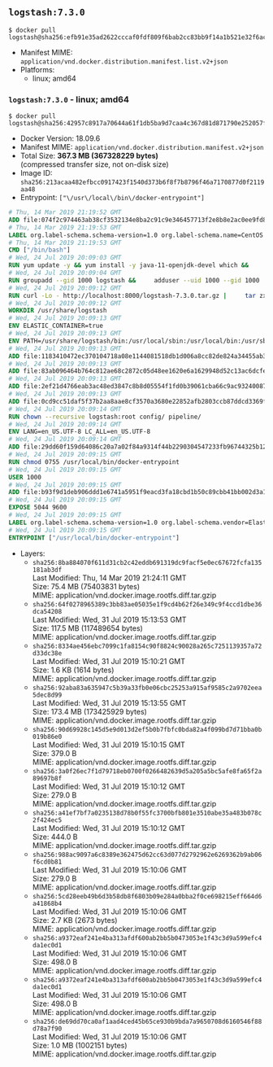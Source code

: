 ## `logstash:7.3.0`

```console
$ docker pull logstash@sha256:efb91e35ad2622cccaf0fdf809f6bab2cc83bb9f14a1b521e32f6acb77081e11
```

-	Manifest MIME: `application/vnd.docker.distribution.manifest.list.v2+json`
-	Platforms:
	-	linux; amd64

### `logstash:7.3.0` - linux; amd64

```console
$ docker pull logstash@sha256:42957c8917a70644a61f1db5ba9d7caa4c367d81d871790e252057fae97fb334
```

-	Docker Version: 18.09.6
-	Manifest MIME: `application/vnd.docker.distribution.manifest.v2+json`
-	Total Size: **367.3 MB (367328229 bytes)**  
	(compressed transfer size, not on-disk size)
-	Image ID: `sha256:213acaa482efbcc0917423f1540d373b6f8f7b8796f46a7170877d0f2119aa48`
-	Entrypoint: `["\/usr\/local\/bin\/docker-entrypoint"]`

```dockerfile
# Thu, 14 Mar 2019 21:19:52 GMT
ADD file:074f2c974463ab38cf3532134e8ba2c91c9e346457713f2e8b8e2ac0ee9fd83d in / 
# Thu, 14 Mar 2019 21:19:53 GMT
LABEL org.label-schema.schema-version=1.0 org.label-schema.name=CentOS Base Image org.label-schema.vendor=CentOS org.label-schema.license=GPLv2 org.label-schema.build-date=20190305
# Thu, 14 Mar 2019 21:19:53 GMT
CMD ["/bin/bash"]
# Wed, 24 Jul 2019 20:09:03 GMT
RUN yum update -y && yum install -y java-11-openjdk-devel which &&     yum clean all
# Wed, 24 Jul 2019 20:09:04 GMT
RUN groupadd --gid 1000 logstash &&     adduser --uid 1000 --gid 1000       --home-dir /usr/share/logstash --no-create-home       logstash
# Wed, 24 Jul 2019 20:09:12 GMT
RUN curl -Lo - http://localhost:8000/logstash-7.3.0.tar.gz |     tar zxf - -C /usr/share &&     mv /usr/share/logstash-7.3.0 /usr/share/logstash &&     chown --recursive logstash:logstash /usr/share/logstash/ &&     chown -R logstash:root /usr/share/logstash &&     chmod -R g=u /usr/share/logstash &&     find /usr/share/logstash -type d -exec chmod g+s {} \; &&     ln -s /usr/share/logstash /opt/logstash
# Wed, 24 Jul 2019 20:09:12 GMT
WORKDIR /usr/share/logstash
# Wed, 24 Jul 2019 20:09:13 GMT
ENV ELASTIC_CONTAINER=true
# Wed, 24 Jul 2019 20:09:13 GMT
ENV PATH=/usr/share/logstash/bin:/usr/local/sbin:/usr/local/bin:/usr/sbin:/usr/bin:/sbin:/bin
# Wed, 24 Jul 2019 20:09:13 GMT
ADD file:1183410472ec370104718a08e1144081518db1d006a8cc82de824a34455ab3f3 in config/pipelines.yml 
# Wed, 24 Jul 2019 20:09:13 GMT
ADD file:83ab096464b764c812ae68c2872c05d48ee1620e6a1629948d52c13ac6dcfe11 in config/logstash.yml 
# Wed, 24 Jul 2019 20:09:13 GMT
ADD file:2ef21d4766eab3ac48ed3847c8b8d05554f1fd0b39061cba66c9ac93240087fa in config/ 
# Wed, 24 Jul 2019 20:09:13 GMT
ADD file:0cd9cc51daf5f37b2aa8aae8cf3570a3680e22852afb2803ccb87ddcd3369f52 in pipeline/logstash.conf 
# Wed, 24 Jul 2019 20:09:14 GMT
RUN chown --recursive logstash:root config/ pipeline/
# Wed, 24 Jul 2019 20:09:14 GMT
ENV LANG=en_US.UTF-8 LC_ALL=en_US.UTF-8
# Wed, 24 Jul 2019 20:09:14 GMT
ADD file:29dd60f159d64086c20a7a02f84a9314f44b2290304547233fb96744325b1245 in /usr/local/bin/ 
# Wed, 24 Jul 2019 20:09:15 GMT
RUN chmod 0755 /usr/local/bin/docker-entrypoint
# Wed, 24 Jul 2019 20:09:15 GMT
USER 1000
# Wed, 24 Jul 2019 20:09:15 GMT
ADD file:b93f9d1deb906ddd1e6741a5951f9eacd3fa18cbd1b50c89cbb41bb002d3a157 in /usr/local/bin/ 
# Wed, 24 Jul 2019 20:09:15 GMT
EXPOSE 5044 9600
# Wed, 24 Jul 2019 20:09:15 GMT
LABEL org.label-schema.schema-version=1.0 org.label-schema.vendor=Elastic org.label-schema.name=logstash org.label-schema.version=7.3.0 org.label-schema.url=https://www.elastic.co/products/logstash org.label-schema.vcs-url=https://github.com/elastic/logstash license=Elastic License
# Wed, 24 Jul 2019 20:09:15 GMT
ENTRYPOINT ["/usr/local/bin/docker-entrypoint"]
```

-	Layers:
	-	`sha256:8ba884070f611d31cb2c42eddb691319dc9facf5e0ec67672fcfa135181ab3df`  
		Last Modified: Thu, 14 Mar 2019 21:24:11 GMT  
		Size: 75.4 MB (75403831 bytes)  
		MIME: application/vnd.docker.image.rootfs.diff.tar.gzip
	-	`sha256:64f0278965389c3bb83ae05035e1f9cd4b62f26e349c9f4ccd1dbe36dca54208`  
		Last Modified: Wed, 31 Jul 2019 15:13:53 GMT  
		Size: 117.5 MB (117489654 bytes)  
		MIME: application/vnd.docker.image.rootfs.diff.tar.gzip
	-	`sha256:8334ae456ebc7099c1fa8154c90f8824c90028a265c7251139357a72d33dc38e`  
		Last Modified: Wed, 31 Jul 2019 15:10:21 GMT  
		Size: 1.6 KB (1614 bytes)  
		MIME: application/vnd.docker.image.rootfs.diff.tar.gzip
	-	`sha256:92aba83a635947c5b39a33fb0e06cbc25253a915af9585c2a9702eea5dec8d99`  
		Last Modified: Wed, 31 Jul 2019 15:13:55 GMT  
		Size: 173.4 MB (173425929 bytes)  
		MIME: application/vnd.docker.image.rootfs.diff.tar.gzip
	-	`sha256:90d69928c145d5e9d013d2ef5b0b7fbfc0bda82a4f099bd7d71bba0b019b86e0`  
		Last Modified: Wed, 31 Jul 2019 15:10:15 GMT  
		Size: 379.0 B  
		MIME: application/vnd.docker.image.rootfs.diff.tar.gzip
	-	`sha256:3a0f26ec7f1d79718eb0700f0266482639d5a205a5bc5afe8fa65f2a89697b8f`  
		Last Modified: Wed, 31 Jul 2019 15:10:12 GMT  
		Size: 279.0 B  
		MIME: application/vnd.docker.image.rootfs.diff.tar.gzip
	-	`sha256:a41ef7bf7a0235138d78b0f55fc3700bfb801e3510abe35a483b078c2f424ec5`  
		Last Modified: Wed, 31 Jul 2019 15:10:12 GMT  
		Size: 444.0 B  
		MIME: application/vnd.docker.image.rootfs.diff.tar.gzip
	-	`sha256:988ac9097a6c8389e362475d62cc63d077d2792962e6269362b9ab06f6cd0b81`  
		Last Modified: Wed, 31 Jul 2019 15:10:06 GMT  
		Size: 279.0 B  
		MIME: application/vnd.docker.image.rootfs.diff.tar.gzip
	-	`sha256:5cd28eeb49b6d3b58db8f6803b09e284a0bba2f0ce698215eff664d6a41868b4`  
		Last Modified: Wed, 31 Jul 2019 15:10:06 GMT  
		Size: 2.7 KB (2673 bytes)  
		MIME: application/vnd.docker.image.rootfs.diff.tar.gzip
	-	`sha256:a9372eaf241e4ba313afdf600ab2bb5b0473053e1f43c3d9a599efc4da1ec0d1`  
		Last Modified: Wed, 31 Jul 2019 15:10:06 GMT  
		Size: 498.0 B  
		MIME: application/vnd.docker.image.rootfs.diff.tar.gzip
	-	`sha256:a9372eaf241e4ba313afdf600ab2bb5b0473053e1f43c3d9a599efc4da1ec0d1`  
		Last Modified: Wed, 31 Jul 2019 15:10:06 GMT  
		Size: 498.0 B  
		MIME: application/vnd.docker.image.rootfs.diff.tar.gzip
	-	`sha256:de69dd70ca0af1aad4ced45b65ce930b9bda7a9650708d6160546f88d78a7f90`  
		Last Modified: Wed, 31 Jul 2019 15:10:06 GMT  
		Size: 1.0 MB (1002151 bytes)  
		MIME: application/vnd.docker.image.rootfs.diff.tar.gzip
